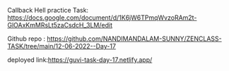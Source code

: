 Callback Hell practice Task: https://docs.google.com/document/d/1K6jW6TPmqWvzoRAm2t-GlOAxKmMRsLt5zaCsdcH_3LM/edit

Github repo : https://github.com/NANDIMANDALAM-SUNNY/ZENCLASS-TASK/tree/main/12-06-2022--Day-17

deployed link:https://guvi-task-day-17.netlify.app/
